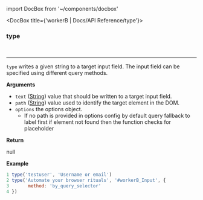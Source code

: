 import DocBox from '~/components/docbox'

<DocBox title={'workerB | Docs/API Reference/type'}>

### **type**
<br/>
<hr/>

`type` writes a given string to a target input field. The input field can be specified using different query methods.

**Arguments**

-   `text` ([String](https://developer.mozilla.org/docs/Web/JavaScript/Reference/Global_Objects/String)) value that should be written to a target input field.
-   `path` ([String](https://developer.mozilla.org/docs/Web/JavaScript/Reference/Global_Objects/String)) value used to identify the target element in the DOM.
-   `options` the options object.
    -   If no path is provided in options config by default query fallback to label first if element not found then the function checks for placeholder

**Return**

null

**Example**

```javascript
1 type('testuser', 'Username or email')
2 type('Automate your browser rituals', '#workerB_Input', {
3       method: 'by_query_selector'
4 })
```

</DocBox>